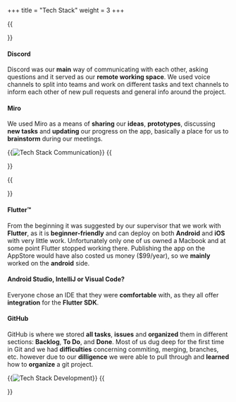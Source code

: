 +++
title = "Tech Stack"
weight = 3
+++

{{<section title="Tech Stack Com">}}
#### Discord
Discord was our **main** way of communicating with each other, asking questions and it served as our **remote working space**. We used voice channels to split into teams and work on different tasks and text channels to inform each other of new pull requests and general info around the project.

#### Miro
We used Miro as a means of **sharing** our **ideas**, **prototypes**, discussing **new tasks** and **updating** our progress on the app, basically a place for us to **brainstorm** during our meetings.

{{<image src="fertig6.png" alt="Tech Stack Communication" >}}
{{</section>}}

{{<section title="Tech Stack Dev">}}
#### Flutter™️
From the beginning it was suggested by our supervisor that we work with **Flutter**, as it is **beginner-friendly** and can deploy on both **Android** and **iOS** with very little work. Unfortunately only one of us owned a Macbook and at some point Flutter stopped working there. Publishing the app on the AppStore would have also costed us money ($99/year), so we **mainly** worked on the **android** side. 

#### Android Studio, IntelliJ or Visual Code?
Everyone chose an IDE that they were **comfortable** with, as they all offer **integration** for the **Flutter SDK**.

#### GitHub
GitHub is where we stored **all tasks**, **issues** and **organized** them in different sections: **Backlog**, **To Do**, and **Done**. Most of us dug deep for the first time in Git and we had **difficulties** concerning commiting, merging, branches, etc. however due to our **dilligence** we were able to pull through and **learned** how to **organize** a git project.

{{<image src="fertig7.png" alt="Tech Stack Development" >}}
{{</section>}}



